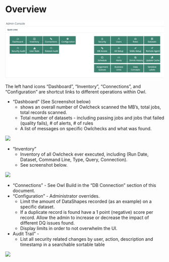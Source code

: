 # Overview

![](<../.gitbook/assets/image (70).png>)

The left hand icons “Dashboard”, “Inventory”, “Connections”, and “Configuration” are shortcut links to different operations within Owl.

* “Dashboard” (See Screenshot below)
  * shows an overall number of Owlcheck scanned the MB’s, total jobs, total records scanned.
  * Total number of datasets - including passing jobs and jobs that failed (quality fails), # of alerts, # of rules
  * A list of messages on specific Owlchecks and what was found.

![](https://lh3.googleusercontent.com/jHwoAmIsWNmkC3QKQkCaJkqZ5qth2qvylinzDsaWpxBBfqd\_PZBWdgoMDyXnNF1imDUAJP-ub9oux7yxA\_oQ2MSG22qrmR47Ud-Qx5ToY0JgaknBa0eqoG2BJrbutb5GU0BiZO6A)

* “Inventory”
  * Inventory of all Owlcheck ever executed, including (Run Date, Dataset, Command Line, Type, Query, Connection).
  * See screenshot below.

![](https://lh6.googleusercontent.com/vfrlHGmcM\_jTbf1laf44DBZHqfWnIzPnX3Zf2iryxakcqgSkomxpygRaU0spfOjxS6PWHUWNPhtADajZQg2WZAvMQ0PHlgyqCRlhAFiz2ekwkpIITgD6sU6k6p2EdfZqMMuYYK6u)

* “Connections” - See Owl Build in the “DB Connection” section of this document.
* “Configuration” - Administrator overrides.
  * Limit the amount of DataShapes recorded (as an example) on a specific dataset.
  * If a duplicate record is found have a 1 point (negative) score per record. Allow the admin to increase or decrease the impact of different DQ issues found.
  * Display limits in order to not overwhelm the UI.
* Audit Trail” -
  * List all security related changes by user, action, description and timestamp in a searchable sortable table

![](https://lh3.googleusercontent.com/6uQay257hLCwrZ7VvlmXsBPt-4U1EHfvEbR8cPcLdziC\_035kz5fdCVJ5ZbW5XyS7iX7bga\_L6z6f9sZl7imqKCu8i7VL2lAgKaH9jB\_-3pEjYuJUoo7IJWqyzUf6SRc3OkU9BEW)
